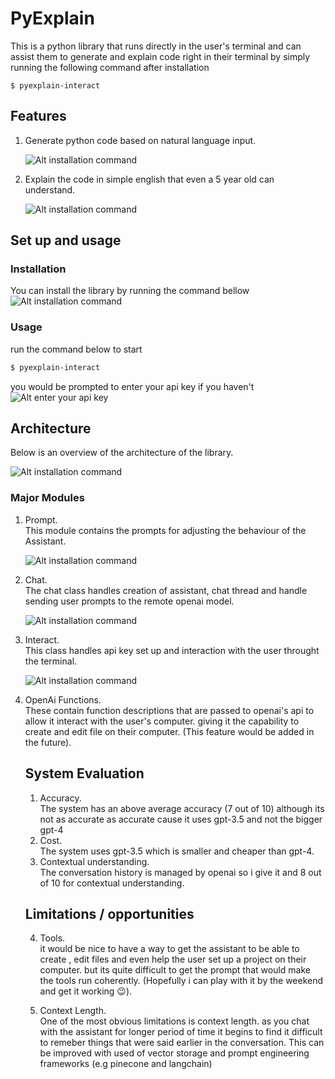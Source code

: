 # PyExplain
This is a python library that runs directly in the user's terminal and can assist them to generate and explain code right in their terminal by simply running the following command after installation
```shell
$ pyexplain-interact
```
## Features
1. Generate python code based on natural language input.


    ![Alt installation command](images/code_generation.png)



2. Explain the code in simple english that even a 5 year old can understand.


    ![Alt installation command](images/code_explanation.png)

## Set up and usage
### Installation
You can install the library by running the command bellow
![Alt installation command](images/install.png)
### Usage
run the command below to start

```bash
$ pyexplain-interact
```
you would be prompted to enter your api key if you haven't
![Alt enter your api key](images/enter_api_key.png)


## Architecture
Below is an overview of the architecture of the library.


![Alt installation command](images/pyexplain_architecture.png)


### Major Modules

1. Prompt.<br>
   This module contains the prompts for adjusting the behaviour of the Assistant.

    ![Alt installation command](images/prompt_code.png)


2. Chat.<br>
   The chat class handles creation of assistant, chat thread and handle sending user prompts to the remote openai model.


    ![Alt installation command](images/chat_code.png)


3. Interact.<br>
   This class handles api key set up and interaction with the user throught the terminal.

   ![Alt installation command](images/interact_code.png)

4. OpenAi Functions.<br>
   These contain function descriptions that are passed to openai's api to allow it interact with the user's computer. giving it the capability to create and edit file on their computer. (This feature would be added in the future).

   ## System Evaluation

   1. Accuracy.<br>
        The system has an above average accuracy (7 out of 10) although its not as accurate as accurate cause it uses gpt-3.5 and not the bigger gpt-4
   2. Cost.<br>
      The system uses gpt-3.5 which is smaller and cheaper than gpt-4.
   3. Contextual understanding.<br>
        The conversation history is managed by openai so i give it and 8 out of 10 for contextual understanding.


   ## Limitations / opportunities
   4. Tools.<br>
        it would be nice to have a way to get the assistant to be able to create , edit files and even help the user set up a project on their computer. but its quite difficult to get the prompt that would make the tools run coherently. (Hopefully i can play with it by the weekend and get it working 😉).
    
    5. Context Length.<br>
        One of the most obvious limitations is context length. as you chat with the assistant for longer period of time it begins to find it difficult to remeber things that were said earlier in the conversation. This can be improved with used of vector storage and prompt engineering frameworks (e.g pinecone and langchain)